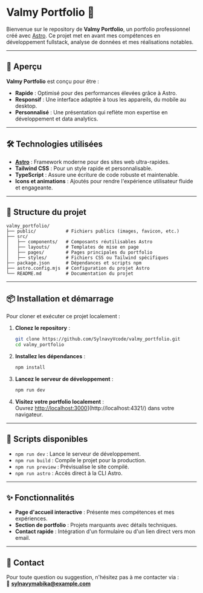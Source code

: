 
# Valmy Portfolio 🌟

Bienvenue sur le repository de **Valmy Portfolio**, un portfolio professionnel créé avec [Astro](https://astro.build/). Ce projet met en avant mes compétences en développement fullstack, analyse de données et mes réalisations notables.

---

## 🚀 Aperçu

**Valmy Portfolio** est conçu pour être :
- **Rapide** : Optimisé pour des performances élevées grâce à Astro.
- **Responsif** : Une interface adaptée à tous les appareils, du mobile au desktop.
- **Personnalisé** : Une présentation qui reflète mon expertise en développement et data analytics.

---

## 🛠️ Technologies utilisées

- **[Astro](https://astro.build/)** : Framework moderne pour des sites web ultra-rapides.
- **Tailwind CSS** : Pour un style rapide et personnalisable.
- **TypeScript** : Assure une écriture de code robuste et maintenable.
- **Icons et animations** : Ajoutés pour rendre l'expérience utilisateur fluide et engageante.

---

## 📂 Structure du projet

```
valmy_portfolio/
├── public/           # Fichiers publics (images, favicon, etc.)
├── src/
│   ├── components/   # Composants réutilisables Astro
│   ├── layouts/      # Templates de mise en page
│   ├── pages/        # Pages principales du portfolio
│   ├── styles/       # Fichiers CSS ou Tailwind spécifiques
├── package.json      # Dépendances et scripts npm
├── astro.config.mjs  # Configuration du projet Astro
└── README.md         # Documentation du projet
```

---

## 📦 Installation et démarrage

Pour cloner et exécuter ce projet localement :

1. **Clonez le repository** :
   ```bash
   git clone https://github.com/SylnavyVcode/valmy_portfolio.git
   cd valmy_portfolio
   ```

2. **Installez les dépendances** :
   ```bash
   npm install
   ```

3. **Lancez le serveur de développement** :
   ```bash
   npm run dev
   ```

4. **Visitez votre portfolio localement** :  
   Ouvrez [http://localhost:3000](http://localhost:3000)](http://localhost:4321/) dans votre navigateur.

---

## 🧰 Scripts disponibles

- `npm run dev` : Lance le serveur de développement.
- `npm run build` : Compile le projet pour la production.
- `npm run preview` : Prévisualise le site compilé.
- `npm run astro` : Accès direct à la CLI Astro.

---

## ✨ Fonctionnalités

- **Page d'accueil interactive** : Présente mes compétences et mes expériences.
- **Section de portfolio** : Projets marquants avec détails techniques.
- **Contact rapide** : Intégration d'un formulaire ou d'un lien direct vers mon email.

---


## 💬 Contact

Pour toute question ou suggestion, n'hésitez pas à me contacter via :  
📧 **sylnavymabika@example.com**  


